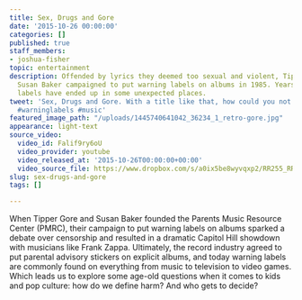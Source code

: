 ```yaml
---
title: Sex, Drugs and Gore
date: '2015-10-26 00:00:00'
categories: []
published: true
staff_members:
- joshua-fisher
topic: entertainment
description: Offended by lyrics they deemed too sexual and violent, Tipper Gore and
  Susan Baker campaigned to put warning labels on albums in 1985. Years later, warning
  labels have ended up in some unexpected places.
tweet: 'Sex, Drugs and Gore. With a title like that, how could you not want to watch?
  #warninglabels #music'
featured_image_path: "/uploads/1445740641042_36234_1_retro-gore.jpg"
appearance: light-text
source_video:
  video_id: Falif9ry6oU
  video_provider: youtube
  video_released_at: '2015-10-26T00:00:00+00:00'
  video_source_file: https://www.dropbox.com/s/a0ix5be8wyvqxp2/RR255_RR_MASTER_10_27_2015_SEX_DRUGS_GORE_STANDARDS_CORRECTION-H264_1080p.mov?dl=0
slug: sex-drugs-and-gore
tags: []

---
```

When Tipper Gore and Susan Baker founded the Parents Music Resource Center (PMRC), their campaign to put warning labels on albums sparked a debate over censorship and resulted in a dramatic Capitol Hill showdown with musicians like Frank Zappa. Ultimately, the record industry agreed to put parental advisory stickers on explicit albums, and today warning labels are commonly found on everything from music to television to video games. Which leads us to explore some age-old questions when it comes to kids and pop culture: how do we define harm? And who gets to decide?

